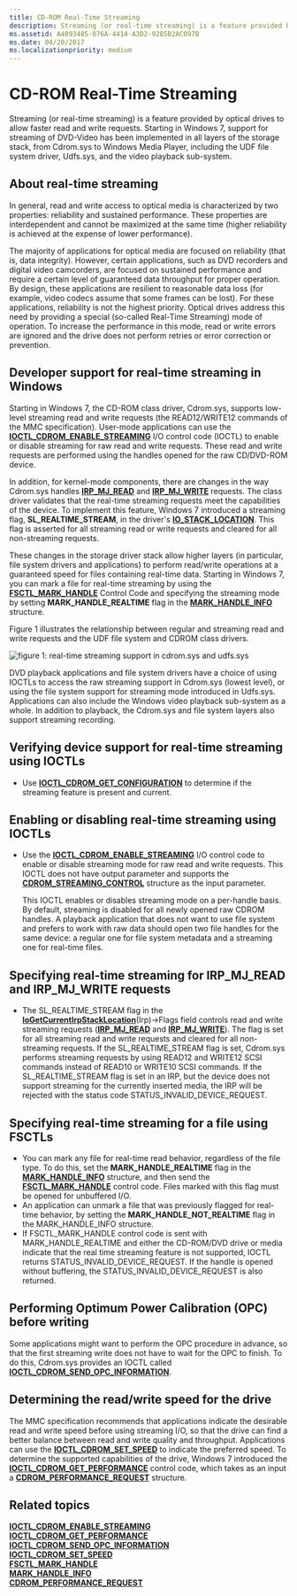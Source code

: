 ```yaml
---
title: CD-ROM Real-Time Streaming
description: Streaming (or real-time streaming) is a feature provided by optical drives to allow faster read and write requests.
ms.assetid: A4093485-076A-4414-A3D2-9285B2AC097B
ms.date: 04/20/2017
ms.localizationpriority: medium
---
```


# <span id="storage.cd-rom_real-time_streaming_"></span>CD-ROM Real-Time Streaming


Streaming (or real-time streaming) is a feature provided by optical drives to allow faster read and write requests. Starting in Windows 7, support for streaming of DVD-Video has been implemented in all layers of the storage stack, from Cdrom.sys to Windows Media Player, including the UDF file system driver, Udfs.sys, and the video playback sub-system.

## <span id="About_real-time_streaming_"></span><span id="about_real-time_streaming_"></span><span id="ABOUT_REAL-TIME_STREAMING_"></span>About real-time streaming


In general, read and write access to optical media is characterized by two properties: reliability and sustained performance. These properties are interdependent and cannot be maximized at the same time (higher reliability is achieved at the expense of lower performance).

The majority of applications for optical media are focused on reliability (that is, data integrity). However, certain applications, such as DVD recorders and digital video camcorders, are focused on sustained performance and require a certain level of guaranteed data throughput for proper operation. By design, these applications are resilient to reasonable data loss (for example, video codecs assume that some frames can be lost). For these applications, reliability is not the highest priority. Optical drives address this need by providing a special (so-called Real-Time Streaming) mode of operation. To increase the performance in this mode, read or write errors are ignored and the drive does not perform retries or error correction or prevention.

## <span id="Developer_support_for_real-time_streaming_in_Windows"></span><span id="developer_support_for_real-time_streaming_in_windows"></span><span id="DEVELOPER_SUPPORT_FOR_REAL-TIME_STREAMING_IN_WINDOWS"></span>Developer support for real-time streaming in Windows


Starting in Windows 7, the CD-ROM class driver, Cdrom.sys, supports low-level streaming read and write requests (the READ12/WRITE12 commands of the MMC specification). User-mode applications can use the [**IOCTL\_CDROM\_ENABLE\_STREAMING**](https://docs.microsoft.com/windows-hardware/drivers/ddi/ntddcdrm/ni-ntddcdrm-ioctl_cdrom_enable_streaming) I/O control code (IOCTL) to enable or disable streaming for raw read and write requests. These read and write requests are performed using the handles opened for the raw CD/DVD-ROM device.

In addition, for kernel-mode components, there are changes in the way Cdrom.sys handles [**IRP\_MJ\_READ**](https://docs.microsoft.com/windows-hardware/drivers/kernel/irp-mj-read) and [**IRP\_MJ\_WRITE**](https://docs.microsoft.com/windows-hardware/drivers/kernel/irp-mj-write) requests. The class driver validates that the real-time streaming requests meet the capabilities of the device. To implement this feature, Windows 7 introduced a streaming flag, **SL\_REALTIME\_STREAM**, in the driver's [**IO\_STACK\_LOCATION**](https://docs.microsoft.com/windows-hardware/drivers/ddi/wdm/ns-wdm-_io_stack_location). This flag is asserted for all streaming read or write requests and cleared for all non-streaming requests.

These changes in the storage driver stack allow higher layers (in particular, file system drivers and applications) to perform read/write operations at a guaranteed speed for files containing real-time data. Starting in Windows 7, you can mark a file for real-time streaming by using the [**FSCTL\_MARK\_HANDLE**](https://docs.microsoft.com/windows/desktop/api/winioctl/ni-winioctl-fsctl_mark_handle) Control Code and specifying the streaming mode by setting **MARK\_HANDLE\_REALTIME** flag in the [**MARK\_HANDLE\_INFO**](https://docs.microsoft.com/windows/desktop/api/winioctl/ns-winioctl-mark_handle_info) structure.

Figure 1 illustrates the relationship between regular and streaming read and write requests and the UDF file system and CDROM class drivers.

![figure 1: real-time streaming support in cdrom.sys and udfs.sys](images/cdromstreaming.png)

DVD playback applications and file system drivers have a choice of using IOCTLs to access the raw streaming support in Cdrom.sys (lowest level), or using the file system support for streaming mode introduced in Udfs.sys. Applications can also include the Windows video playback sub-system as a whole. In addition to playback, the Cdrom.sys and file system layers also support streaming recording.

## <span id="Verifying_device_support_for_real-time_streaming_using_IOCTLs"></span><span id="verifying_device_support_for_real-time_streaming_using_ioctls"></span><span id="VERIFYING_DEVICE_SUPPORT_FOR_REAL-TIME_STREAMING_USING_IOCTLS"></span>Verifying device support for real-time streaming using IOCTLs


-   Use [**IOCTL\_CDROM\_GET\_CONFIGURATION**](https://docs.microsoft.com/windows-hardware/drivers/ddi/ntddcdrm/ni-ntddcdrm-ioctl_cdrom_get_configuration) to determine if the streaming feature is present and current.

## <span id="Enabling_or_disabling_real-time_streaming_using_IOCTLs"></span><span id="enabling_or_disabling_real-time_streaming_using_ioctls"></span><span id="ENABLING_OR_DISABLING_REAL-TIME_STREAMING_USING_IOCTLS"></span>Enabling or disabling real-time streaming using IOCTLs


-   Use the [**IOCTL\_CDROM\_ENABLE\_STREAMING**](https://docs.microsoft.com/windows-hardware/drivers/ddi/ntddcdrm/ni-ntddcdrm-ioctl_cdrom_enable_streaming) I/O control code to enable or disable streaming mode for raw read and write requests. This IOCTL does not have output parameter and supports the [**CDROM\_STREAMING\_CONTROL**](https://docs.microsoft.com/windows-hardware/drivers/ddi/ntddcdrm/ns-ntddcdrm-_cdrom_streaming_control) structure as the input parameter.

    This IOCTL enables or disables streaming mode on a per-handle basis. By default, streaming is disabled for all newly opened raw CDROM handles. A playback application that does not want to use file system and prefers to work with raw data should open two file handles for the same device: a regular one for file system metadata and a streaming one for real-time files.

## <span id="Specifying_real-time_streaming_for_IRP_MJ_READ_and_IRP_MJ_WRITE_requests"></span><span id="specifying_real-time_streaming_for_irp_mj_read_and_irp_mj_write_requests"></span><span id="SPECIFYING_REAL-TIME_STREAMING_FOR_IRP_MJ_READ_AND_IRP_MJ_WRITE_REQUESTS"></span>Specifying real-time streaming for IRP\_MJ\_READ and IRP\_MJ\_WRITE requests


-   The SL\_REALTIME\_STREAM flag in the [**IoGetCurrentIrpStackLocation**](https://docs.microsoft.com/windows-hardware/drivers/ddi/wdm/nf-wdm-iogetcurrentirpstacklocation)(Irp)-&gt;Flags field controls read and write streaming requests ([**IRP\_MJ\_READ**](https://docs.microsoft.com/windows-hardware/drivers/ifs/irp-mj-read) and [**IRP\_MJ\_WRITE**](https://docs.microsoft.com/windows-hardware/drivers/ifs/irp-mj-write)). The flag is set for all streaming read and write requests and cleared for all non-streaming requests. If the SL\_REALTIME\_STREAM flag is set, Cdrom.sys performs streaming requests by using READ12 and WRITE12 SCSI commands instead of READ10 or WRITE10 SCSI commands. If the SL\_REALTIME\_STREAM flag is set in an IRP, but the device does not support streaming for the currently inserted media, the IRP will be rejected with the status code STATUS\_INVALID\_DEVICE\_REQUEST.

## <span id="Specifying_real-time_streaming_for_a_file_using_FSCTLs"></span><span id="specifying_real-time_streaming_for_a_file_using_fsctls"></span><span id="SPECIFYING_REAL-TIME_STREAMING_FOR_A_FILE_USING_FSCTLS"></span>Specifying real-time streaming for a file using FSCTLs


-   You can mark any file for real-time read behavior, regardless of the file type. To do this, set the **MARK\_HANDLE\_REALTIME** flag in the [**MARK\_HANDLE\_INFO**](https://docs.microsoft.com/windows/desktop/api/winioctl/ns-winioctl-mark_handle_info) structure, and then send the [**FSCTL\_MARK\_HANDLE**](https://docs.microsoft.com/windows/desktop/api/winioctl/ni-winioctl-fsctl_mark_handle) control code. Files marked with this flag must be opened for unbuffered I/O.
-   An application can unmark a file that was previously flagged for real-time behavior, by setting the **MARK\_HANDLE\_NOT\_REALTIME** flag in the MARK\_HANDLE\_INFO structure.
-   If FSCTL\_MARK\_HANDLE control code is sent with MARK\_HANDLE\_REALTIME and either the CD-ROM/DVD drive or media indicate that the real time streaming feature is not supported, IOCTL returns STATUS\_INVALID\_DEVICE\_REQUEST. If the handle is opened without buffering, the STATUS\_INVALID\_DEVICE\_REQUEST is also returned.

## <span id="Performing_Optimum_Power_Calibration__OPC__before_writing"></span><span id="performing_optimum_power_calibration__opc__before_writing"></span><span id="PERFORMING_OPTIMUM_POWER_CALIBRATION__OPC__BEFORE_WRITING"></span>Performing Optimum Power Calibration (OPC) before writing


Some applications might want to perform the OPC procedure in advance, so that the first streaming write does not have to wait for the OPC to finish. To do this, Cdrom.sys provides an IOCTL called [**IOCTL\_CDROM\_SEND\_OPC\_INFORMATION**](https://docs.microsoft.com/windows-hardware/drivers/ddi/ntddcdrm/ni-ntddcdrm-ioctl_cdrom_send_opc_information).

## <span id="Determining_the_read_write_speed_for_the_drive"></span><span id="determining_the_read_write_speed_for_the_drive"></span><span id="DETERMINING_THE_READ_WRITE_SPEED_FOR_THE_DRIVE"></span>Determining the read/write speed for the drive


The MMC specification recommends that applications indicate the desirable read and write speed before using streaming I/O, so that the drive can find a better balance between read and write quality and throughput. Applications can use the [**IOCTL\_CDROM\_SET\_SPEED**](https://docs.microsoft.com/windows-hardware/drivers/ddi/ntddcdrm/ni-ntddcdrm-ioctl_cdrom_set_speed) to indicate the preferred speed. To determine the supported capabilities of the drive, Windows 7 introduced the [**IOCTL\_CDROM\_GET\_PERFORMANCE**](https://docs.microsoft.com/windows-hardware/drivers/ddi/ntddcdrm/ni-ntddcdrm-ioctl_cdrom_get_performance) control code, which takes as an input a [**CDROM\_PERFORMANCE\_REQUEST**](https://docs.microsoft.com/windows-hardware/drivers/ddi/ntddcdrm/ns-ntddcdrm-_cdrom_performance_request) structure.

## <span id="related_topics"></span>Related topics
[**IOCTL\_CDROM\_ENABLE\_STREAMING**](https://docs.microsoft.com/windows-hardware/drivers/ddi/ntddcdrm/ni-ntddcdrm-ioctl_cdrom_enable_streaming)  
[**IOCTL\_CDROM\_GET\_PERFORMANCE**](https://docs.microsoft.com/windows-hardware/drivers/ddi/ntddcdrm/ni-ntddcdrm-ioctl_cdrom_get_performance)  
[**IOCTL\_CDROM\_SEND\_OPC\_INFORMATION**](https://docs.microsoft.com/windows-hardware/drivers/ddi/ntddcdrm/ni-ntddcdrm-ioctl_cdrom_send_opc_information)  
[**IOCTL\_CDROM\_SET\_SPEED**](https://docs.microsoft.com/windows-hardware/drivers/ddi/ntddcdrm/ni-ntddcdrm-ioctl_cdrom_set_speed)  
[**FSCTL\_MARK\_HANDLE**](https://docs.microsoft.com/windows/desktop/api/winioctl/ni-winioctl-fsctl_mark_handle)  
[**MARK\_HANDLE\_INFO**](https://docs.microsoft.com/windows/desktop/api/winioctl/ns-winioctl-mark_handle_info)  
[**CDROM\_PERFORMANCE\_REQUEST**](https://docs.microsoft.com/windows-hardware/drivers/ddi/ntddcdrm/ns-ntddcdrm-_cdrom_performance_request)  



